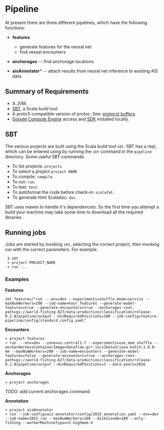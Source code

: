# Pipeline

At present there are three different pipelines, which have the following functions:

* **features**

    - generate features for the neural net
    - find vessel encounters

* **anchorages** -- find anchorage locations

* **aisAnnotator*** -- attach results from neural net inference to existing AIS data


## Summary of Requirements

* A JVM.
* [SBT](http://www.scala-sbt.org/), a Scala build tool.
* A proto3-compatible version of protoc. See: 
  [protocol buffers](https://developers.google.com/protocol-buffers/).
* [Google Compute Engine](https://console.cloud.google.com) access 
  and [SDK](https://cloud.google.com/sdk) installed locally.


## SBT

The various projects are built using the Scala build tool `sbt`. SBT has a
repl, which can be entered using by running the `sbt` command in the
`pipeline` directory. Some useful SBT commands:

* To list projects: `projects`
* To select a project `project NAME`
* To compile: `compile`.
* To run: `run`.
* To test: `test`.
* To autoformat the code before check-in: `scalafmt`.
* To generate html Scaladoc: `doc`.

SBT uses maven to handle it's dependencies. So the first time you attempt a
build your machine may take some time to download all the required libraries.


## Running jobs

Jobs are started by invoking `sbt`, selecting the correct project, then invoking
run with the correct parameters. For example:

     $ sbt
     > project PROJECT_NAME
     > run ...


### Examples

**Features**

    sbt features/"run  --env=dev --experiments=shuffle_mode=service --maxNumWorkers=200 --job-name=hour_features --generate-model-features=true --generate-encounters=true --anchorages-root-path=gs://world-fishing-827/data-production/classification/release-0.1.0/pipeline/output --minRequiredPositions=100 --job-config=feature-pipeline/config/standard_config.yaml" 


**Encounters**

    > project features
    > run  --env=dev --zone=us-central1-f --experiments=use_mem_shuffle --workerHarnessContainerImage=dataflow.gcr.io/v1beta3/java-batch:1.8.0-mm --maxNumWorkers=200 --job-name=encounters --generate-model-features=false --generate-encounters=true --anchorages-root-path=gs://world-fishing-827/data-production/classification/release-0.1.0/pipeline/output --minRequiredPositions=3 --data-years=2016

**Anchorages**

    > project anchorages
  
  TODO: add current anchorages command

**Annotation**

    > project aisAnnotator
    > run --job-config=ais-annotator/config/2015_annotation.yaml --env=dev --job-name=2015_run --maxNumWorkers=100 --diskSizeGb=100 --only-fishing --workerMachineType=n1-highmem-4
